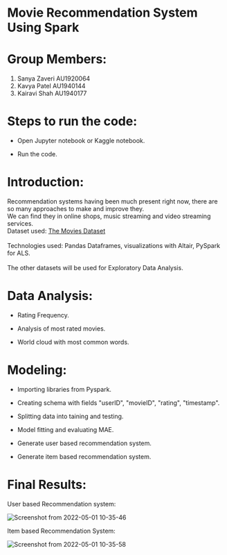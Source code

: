 # Movie Recommendation System Using Spark
# **Group Members:**

1. Sanya Zaveri AU1920064
2. Kavya Patel AU1940144
3. Kairavi Shah AU1940177

# **Steps to run the code:**

* Open Jupyter notebook or Kaggle notebook.

* Run the code.

# **Introduction:**

Recommendation systems having been much present right now, there are so many approaches to make and improve they.<br>
We can find they in online shops, music streaming and video streaming services.<br>
Dataset used: [The Movies Dataset](https://www.kaggle.com/rounakbanik/the-movies-dataset) <br>
<br>
Technologies used: Pandas Dataframes, visualizations with Altair, PySpark for ALS.<br>
<br>
The other datasets will be used for Exploratory Data Analysis.

# **Data Analysis:**

* Rating Frequency.

* Analysis of most rated movies.

* World cloud with most common words.

# **Modeling:**
 
* Importing libraries from Pyspark.

* Creating schema with fields "userID", "movieID", "rating", "timestamp".

* Splitting data into taining and testing.

* Model fitting and evaluating MAE.

* Generate user based recommendation system.

* Generate item based recommendation system.  

# **Final Results:**

User based Recommendation system:

![Screenshot from 2022-05-01 10-35-46](https://user-images.githubusercontent.com/71372587/166133028-54d6180d-7a09-412f-842b-8c84d59e9f8a.png)          

Item based Recommendation System:

![Screenshot from 2022-05-01 10-35-58](https://user-images.githubusercontent.com/71372587/166133039-4866a151-3423-4793-9346-df16746c6538.png)
